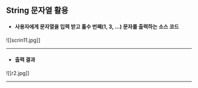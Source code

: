 ## String 문자열 활용
- #### 사용자에게 문자열을 입력 받고 홀수 번째(1, 3, ...) 문자를 출력하는 소스 코드

![[scrin11.jpg]]

---
- #### 출력 결과

![[r2.jpg]]

---

